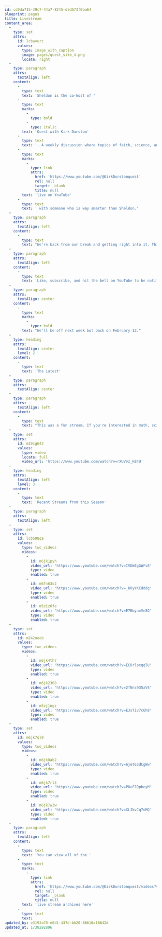 ```yaml
---
id: cd9da715-39c7-44a7-8245-d5d573f0ba64
blueprint: pages
title: Livestream
content_area:
  -
    type: set
    attrs:
      id: lcbavurc
      values:
        type: image_with_caption
        image: pages/quest_site_4.png
        locate: right
  -
    type: paragraph
    attrs:
      textAlign: left
    content:
      -
        type: text
        text: 'Sheldon is the co-host of '
      -
        type: text
        marks:
          -
            type: bold
          -
            type: italic
        text: 'Quest with Kirk Durston'
      -
        type: text
        text: '. A weekly discussion where topics of faith, science, and philosophy are discussed '
      -
        type: text
        marks:
          -
            type: link
            attrs:
              href: 'https://www.youtube.com/@KirkDurstonquest'
              rel: null
              target: _blank
              title: null
        text: 'live on YouTube'
      -
        type: text
        text: ' with someone who is way smarter than Sheldon.'
  -
    type: paragraph
    attrs:
      textAlign: left
    content:
      -
        type: text
        text: "We're back from our break and getting right into it. This season we'll be discussing the word \"HATE\", Darwin's theory of common descent, politics, and how the world ends (not technically the same thing)."
  -
    type: paragraph
    attrs:
      textAlign: left
    content:
      -
        type: text
        text: 'Like, subscribe, and hit the bell on YouTube to be notified of future streams as well as the well produced videos that Kirk occasionally drops.'
  -
    type: paragraph
    attrs:
      textAlign: center
    content:
      -
        type: text
        marks:
          -
            type: bold
        text: "We'll be off next week but back on February 13."
  -
    type: heading
    attrs:
      textAlign: center
      level: 2
    content:
      -
        type: text
        text: 'The Latest'
  -
    type: paragraph
    attrs:
      textAlign: center
  -
    type: paragraph
    attrs:
      textAlign: left
    content:
      -
        type: text
        text: "This was a fun stream. If you're interested in math, science, philosophy, and logic on whether we exist because of a purely natural process, watch this one."
  -
    type: set
    attrs:
      id: m19cg643
      values:
        type: video
        locate: full
        video_url: 'https://www.youtube.com/watch?v=rXUVvz_HZ4U'
  -
    type: heading
    attrs:
      textAlign: left
      level: 3
    content:
      -
        type: text
        text: 'Recent Streams from this Season'
  -
    type: paragraph
    attrs:
      textAlign: left
  -
    type: set
    attrs:
      id: lcbb08qa
      values:
        type: two_videos
        videos:
          -
            id: m6jk1pyh
            video_url: 'https://www.youtube.com/watch?v=IVDW4gGWFv8'
            type: video
            enabled: true
          -
            id: m6fn63o2
            video_url: 'https://www.youtube.com/watch?v=_HOyYKCdddg'
            type: video
            enabled: true
          -
            id: m5ziz6fe
            video_url: 'https://www.youtube.com/watch?v=E7BbyamVn8Q'
            type: video
            enabled: true
  -
    type: set
    attrs:
      id: m242oeob
      values:
        type: two_videos
        videos:
          -
            id: m6jk4th7
            video_url: 'https://www.youtube.com/watch?v=ECOrlpcqqlU'
            type: video
            enabled: true
          -
            id: m6jk2308
            video_url: 'https://www.youtube.com/watch?v=2fNns935aV4'
            type: video
            enabled: true
          -
            id: m5zj1ngz
            video_url: 'https://www.youtube.com/watch?v=EJsTiv7cGh8'
            type: video
            enabled: true
  -
    type: set
    attrs:
      id: m6jk7ql9
      values:
        type: two_videos
        videos:
          -
            id: m6jk8ab2
            video_url: 'https://www.youtube.com/watch?v=6jet6SdCgWw'
            type: video
            enabled: true
          -
            id: m6jk7rl5
            video_url: 'https://www.youtube.com/watch?v=POuFJDpbeyM'
            type: video
            enabled: true
          -
            id: m6jk7w3w
            video_url: 'https://www.youtube.com/watch?v=XLJkvCq7oMQ'
            type: video
            enabled: true
  -
    type: paragraph
    attrs:
      textAlign: left
    content:
      -
        type: text
        text: 'You can view all of the '
      -
        type: text
        marks:
          -
            type: link
            attrs:
              href: 'https://www.youtube.com/@KirkDurstonquest/videos?view=2&sort=dd&live_view=503&shelf_id=0'
              rel: null
              target: _blank
              title: null
        text: 'live stream archives here'
      -
        type: text
        text: .
updated_by: e3193a78-e0d1-437d-bb20-86616a16642d
updated_at: 1738292896
---
```

